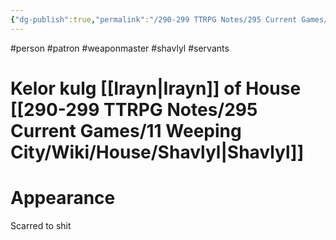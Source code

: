 ```yaml
---
{"dg-publish":true,"permalink":"/290-299 TTRPG Notes/295 Current Games/11 Weeping City/Wiki/Person/Kelor/"}
---
```



#person #patron #weaponmaster #shavlyl #servants 

# Kelor kulg [[Irayn\|Irayn]] of House [[290-299 TTRPG Notes/295 Current Games/11 Weeping City/Wiki/House/Shavlyl\|Shavlyl]]

# Appearance

Scarred to shit